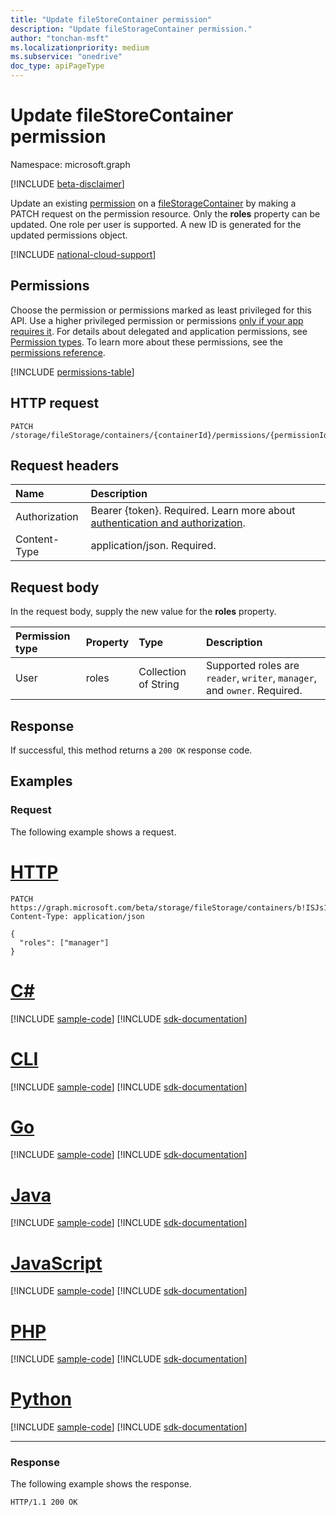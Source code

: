 ```yaml
---
title: "Update fileStoreContainer permission"
description: "Update fileStorageContainer permission."
author: "tonchan-msft"
ms.localizationpriority: medium
ms.subservice: "onedrive"
doc_type: apiPageType
---
```


# Update fileStoreContainer permission


Namespace: microsoft.graph

[!INCLUDE [beta-disclaimer](../../includes/beta-disclaimer.md)]

Update an existing [permission](../resources/permission.md) on a [fileStorageContainer](../resources/filestoragecontainer.md) by making a PATCH request on the permission resource. Only the **roles** property can be updated.  One role per user is supported. A new ID is generated for the updated permissions object.


[!INCLUDE [national-cloud-support](../../includes/global-only.md)]

## Permissions

Choose the permission or permissions marked as least privileged for this API. Use a higher privileged permission or permissions [only if your app requires it](/graph/permissions-overview#best-practices-for-using-microsoft-graph-permissions). For details about delegated and application permissions, see [Permission types](/graph/permissions-overview#permission-types). To learn more about these permissions, see the [permissions reference](/graph/permissions-reference).

<!-- { "blockType": "permissions", "name": "filestoragecontainer_update_permissions" } -->
[!INCLUDE [permissions-table](../includes/permissions/filestoragecontainer-update-permissions-permissions.md)]

## HTTP request

<!-- {
  "blockType": "ignored"
}
-->
``` http
PATCH /storage/fileStorage/containers/{containerId}/permissions/{permissionId}
```

## Request headers
|Name|Description|
|:---|:---|
|Authorization|Bearer {token}. Required. Learn more about [authentication and authorization](/graph/auth/auth-concepts).|
|Content-Type|application/json. Required.|

## Request body
In the request body, supply the new value for the **roles** property.

|Permission type|Property|Type|Description|
|:---|:---|:---|:---|
|User|roles|Collection of String|Supported roles are `reader`, `writer`, `manager`, and `owner`. Required.|


## Response

If successful, this method returns a `200 OK` response code.

## Examples

### Request
The following example shows a request.
# [HTTP](#tab/http)
<!-- {
  "blockType": "request",
  "name": "update_filestoragecontainer_permissions"
}
-->
``` http
PATCH https://graph.microsoft.com/beta/storage/fileStorage/containers/b!ISJs1WRro0y0EWgkUYcktDa0mE8zSlFEqFzqRn70Zwp1CEtDEBZgQICPkRbil_5Z/permissions/cmVhZGVyX2k6MCMuZnxtZW1iZXJzaGlwfHJvcnlicjExMUBvdXRsb29rLmNvbQ
Content-Type: application/json

{
  "roles": ["manager"]
}
```

# [C#](#tab/csharp)
[!INCLUDE [sample-code](../includes/snippets/csharp/update-filestoragecontainer-permissions-csharp-snippets.md)]
[!INCLUDE [sdk-documentation](../includes/snippets/snippets-sdk-documentation-link.md)]

# [CLI](#tab/cli)
[!INCLUDE [sample-code](../includes/snippets/cli/update-filestoragecontainer-permissions-cli-snippets.md)]
[!INCLUDE [sdk-documentation](../includes/snippets/snippets-sdk-documentation-link.md)]

# [Go](#tab/go)
[!INCLUDE [sample-code](../includes/snippets/go/update-filestoragecontainer-permissions-go-snippets.md)]
[!INCLUDE [sdk-documentation](../includes/snippets/snippets-sdk-documentation-link.md)]

# [Java](#tab/java)
[!INCLUDE [sample-code](../includes/snippets/java/update-filestoragecontainer-permissions-java-snippets.md)]
[!INCLUDE [sdk-documentation](../includes/snippets/snippets-sdk-documentation-link.md)]

# [JavaScript](#tab/javascript)
[!INCLUDE [sample-code](../includes/snippets/javascript/update-filestoragecontainer-permissions-javascript-snippets.md)]
[!INCLUDE [sdk-documentation](../includes/snippets/snippets-sdk-documentation-link.md)]

# [PHP](#tab/php)
[!INCLUDE [sample-code](../includes/snippets/php/update-filestoragecontainer-permissions-php-snippets.md)]
[!INCLUDE [sdk-documentation](../includes/snippets/snippets-sdk-documentation-link.md)]

# [Python](#tab/python)
[!INCLUDE [sample-code](../includes/snippets/python/update-filestoragecontainer-permissions-python-snippets.md)]
[!INCLUDE [sdk-documentation](../includes/snippets/snippets-sdk-documentation-link.md)]

---

### Response
The following example shows the response.
<!-- {
  "blockType": "response",
  "truncated": true
}
-->
``` http
HTTP/1.1 200 OK
```

